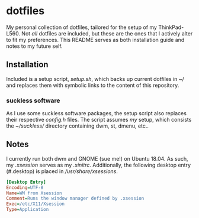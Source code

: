 # dotfiles
My personal collection of dotfiles, tailored for the setup of my ThinkPad-L560. 
Not _all_ dotfiles are included, but these are the ones that I actively alter to fit my preferences.
This README serves as both installation guide and notes to my future self.

## Installation 
Included is a setup script, _setup.sh_, which backs up current dotfiles in ~/ and replaces them with symbolic links to the content of this repository.

### suckless software
As I use some suckless software packages, the setup script also replaces their respective _config.h_ files.
The script assumes _my_ setup, which consists the _~/suckless/_ directory containing dwm, st, dmenu, etc..

## Notes
I currently run both dwm and GNOME (sue me!) on Ubuntu 18.04. As such, my _.xsession_ serves as my _.xinitrc_.
Additionally, the following desktop entry (#.desktop) is placed in _/usr/share/xsessions_. 

``` Ini
[Desktop Entry]
Encoding=UTF-8
Name=WM from Xsession
Comment=Runs the window manager defined by .xsession
Exec=/etc/X11/Xsession
Type=Application
```

